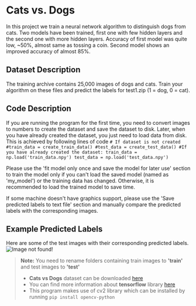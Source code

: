 **Cats vs. Dogs**
=============================================
In this project we train a neural network algorithm to distinguish dogs from cats. Two models have been trained, first one with few hidden layers and the second one with more hidden layers. Accuracy of first model was quite low, ~50%, almost same as tossing a coin. Second model shows an improved accuracy of almost 85%.
  
Dataset Description
-------------------------------------------

 The training archive contains 25,000 images of dogs and cats. Train your algorithm on these files and predict the labels for test1.zip (1 = dog, 0 = cat).

Code Description
-----------------------
If you are running the program for the first time, you need to convert images to numbers to create the dataset and save the dataset to disk. Later, when you have already created the dataset, you just need to load data from disk. This is achieved by following lines of code
 `# If dataset is not created
 #train_data = create_train_data()
 #test_data = create_test_data()
 #If you have already created the dataset:
 train_data = np.load('train_data.npy')
 test_data = np.load('test_data.npy')`

Please use the 'fit model only once and save the model for later use' section to train the model only if you can't load the saved model (named as 'my_model') or the training data has changed. Otherwise, it is recommended to load the trained model to save time.

If some machine doesn't have graphics support, please use the 'Save predicted labels to text file' section and manually compare the predicted labels with the corresponding images.

Example Predicted Labels
--------------------------
Here are some of the test images with their corresponding predicted labels.
![Image not found!](/images/predicted_labels.png)

> **Note:** You need to rename folders containing train images to **'train'** and test images to **'test'**
> - **Cats vs Dogs** dataset can be downloaded [here](https://www.kaggle.com/c/dogs-vs-cats)
> - You can find more information about **tensorflow** library [here](http://tensorflow.org/)
> - This program makes use of cv2 library which can be installed by running `pip install opencv-python` 
